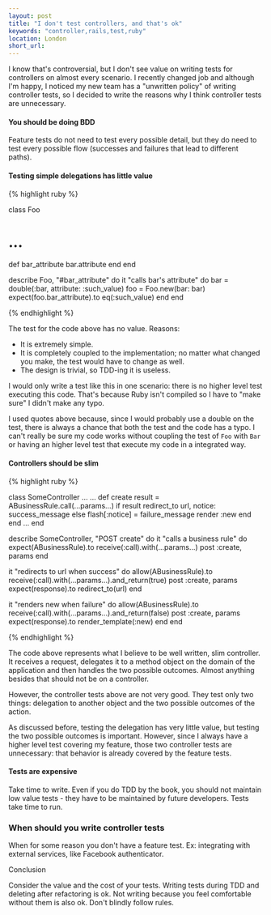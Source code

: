 ```yaml
---
layout: post
title: "I don't test controllers, and that's ok"
keywords: "controller,rails,test,ruby"
location: London
short_url: 
---
```


I know that's controversial, but I don't see value on writing tests for controllers on almost every scenario. I recently changed job and although I'm happy, I noticed my new team has a "unwritten policy" of writing controller tests, so I decided to write the reasons why I think controller tests are unnecessary.

<!-- more -->

#### You should be doing BDD

Feature tests do not need to test every possible detail, but they do need to test every possible flow (successes and failures that lead to different paths).

#### Testing simple delegations has little value

{% highlight ruby %}

class Foo
  # ...

  def bar_attribute
    bar.attribute
  end
end

describe Foo, "#bar_attribute" do
  it "calls bar's attribute" do
    bar = double(:bar, attribute: :such_value)
    foo = Foo.new(bar: bar)
    expect(foo.bar_attribute).to eq(:such_value)
  end
end

{% endhighlight %}

The test for the code above has no value. Reasons:
- It is extremely simple.
- It is completely coupled to the implementation; no matter what changed you make, the test would have to change as well.
- The design is trivial, so TDD-ing it is useless.

I would only write a test like this in one scenario: there is no higher level test executing this code. That's because Ruby isn't compiled so I have to "make sure" I didn't make any typo. 

I used quotes above because, since I would probably use a double on the test, there is always a chance that both the test and the code has a typo. I can't really be sure my code works without coupling the test of `Foo` with `Bar` or having an higher level test that execute my code in a integrated way.

#### Controllers should be slim

{% highlight ruby %}

class SomeController ...
  ...
  def create
    result = ABusinessRule.call(...params...)
    if result
      redirect_to url, notice: success_message
    else
      flash[:notice] = failure_message
      render :new
    end
  end
  ...
end

describe SomeController, "POST create" do
  it "calls a business rule" do
    expect(ABusinessRule).to receive(:call).with(...params...)
    post :create, params
  end
  
  it "redirects to url when success" do
    allow(ABusinessRule).to receive(:call).with(...params...).and_return(true)
    post :create, params
    expect(response).to redirect_to(url)
  end

  it "renders new when failure" do
    allow(ABusinessRule).to receive(:call).with(...params...).and_return(false)
    post :create, params
    expect(response).to render_template(:new)
  end
end

{% endhighlight %}

The code above represents what I believe to be well written, slim controller. It receives a request, delegates it to a method object on the domain of the application and then handles the two possible outcomes. Almost anything besides that should not be on a controller.

However, the controller tests above are not very good. They test only two things: delegation to another object and the two possible outcomes of the action.

As discussed before, testing the delegation has very little value, but testing the two possible outcomes is important. However, since I always have a higher level test covering my feature, those two controller tests are unnecessary: that behavior is already covered by the feature tests.

#### Tests are expensive

Take time to write.
Even if you do TDD by the book, you should not maintain low value tests - they have to be maintained by future developers.
Tests take time to run.

### When should you write controller tests

When for some reason you don't have a feature test. Ex: integrating with external services, like Facebook authenticator.

Conclusion

Consider the value and the cost of your tests. Writing tests during TDD and deleting after refactoring is ok. Not writing because you feel comfortable without them is also ok. Don't blindly follow rules.